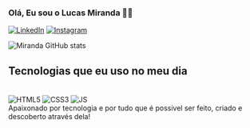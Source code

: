 ### Olá, Eu sou o Lucas Miranda 🤙🏽

[![LinkedIn](https://img.shields.io/badge/LinkedIn-0077B5?style=for-the-badge&logo=linkedin&logoColor=white)](https://www.linkedin.com/in/lucas-miranda-59993a242/)
[![Instagram](https://img.shields.io/badge/Instagram-E4405F?style=for-the-badge&logo=instagram&logoColor=white)](https://www.instagram.com/031_lucasmiranda/?hl=pt-br)


![Miranda GitHub stats](https://github-readme-stats.vercel.app/api?username=devmiranda&show_icons=true&theme=radical)

## Tecnologias que eu uso no meu dia

<div style="display: inline-block"><br>
    <img align="center" alt="HTML5" src="https://img.shields.io/badge/HTML5-E34F26?style=for-the-badge&logo=html5&logoColor=white" />
     <img align="center" alt="CSS3" src="https://img.shields.io/badge/CSS3-1572B6?style=for-the-badge&logo=css3&logoColor=white" />
      <img align="center" alt="JS" src="https://img.shields.io/badge/JavaScript-F7DF1E?style=for-the-badge&logo=javascript&logoColor=black" />
</div><br>
Apaixonado por tecnologia e por tudo que é possivel ser feito, criado e descoberto através dela!
